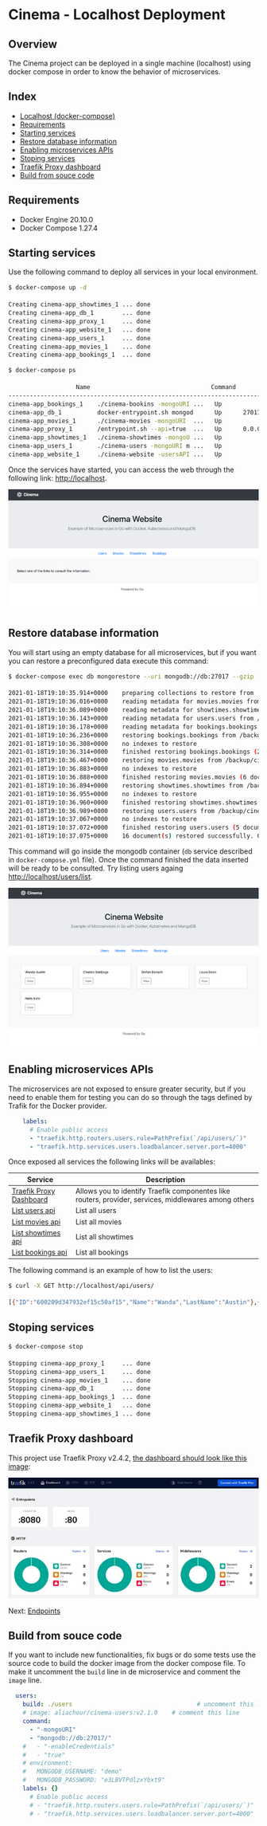 # Cinema - Localhost Deployment

## Overview

The Cinema project can be deployed in a single machine (localhost) using docker compose in order to know the behavior of microservices.

## Index

* [Localhost (docker-compose)](#overview)
* [Requirements](#requirements)
* [Starting services](#starting-services)
* [Restore database information](#restore-database-information)
* [Enabling microservices APIs](#enabling-microservices-apis)
* [Stoping services](#stoping-services)
* [Traefik Proxy dashboard](#traefik-proxy-dashboard)
* [Build from souce code](#build-from-souce-code)

## Requirements

* Docker Engine  20.10.0
* Docker Compose 1.27.4

## Starting services

Use the following command to deploy all services in your local environment.

```bash
$ docker-compose up -d

Creating cinema-app_showtimes_1 ... done
Creating cinema-app_db_1        ... done
Creating cinema-app_proxy_1     ... done
Creating cinema-app_website_1   ... done
Creating cinema-app_users_1     ... done
Creating cinema-app_movies_1    ... done
Creating cinema-app_bookings_1  ... done
```

```bash
$ docker-compose ps

                   Name                                  Command               State                     Ports
---------------------------------------------------------------------------------------------------------------------------------
cinema-app_bookings_1    ./cinema-bookins -mongoURI ...   Up
cinema-app_db_1          docker-entrypoint.sh mongod      Up      27017/tcp
cinema-app_movies_1      ./cinema-movies -mongoURI  ...   Up
cinema-app_proxy_1       /entrypoint.sh --api=true  ...   Up      0.0.0.0:80->80/tcp, 0.0.0.0:8080->8080/tcp
cinema-app_showtimes_1   ./cinema-showtimes -mongoU ...   Up
cinema-app_users_1       ./cinema-users -mongoURI m ...   Up
cinema-app_website_1     ./cinema-website -usersAPI ...   Up
```

Once the services have started, you can access the web through the following link: <http://localhost>.

![Website Home](images/website-home.jpg)

## Restore database information

You will start using an empty database for all microservices, but if you want you can restore a preconfigured data execute this command:

```bash
$ docker-compose exec db mongorestore --uri mongodb://db:27017 --gzip  /backup/cinema

2021-01-18T19:10:35.914+0000    preparing collections to restore from
2021-01-18T19:10:36.016+0000    reading metadata for movies.movies from /backup/cinema/movies/movies.metadata.json.gz
2021-01-18T19:10:36.089+0000    reading metadata for showtimes.showtimes from /backup/cinema/showtimes/showtimes.metadata.json.gz
2021-01-18T19:10:36.143+0000    reading metadata for users.users from /backup/cinema/users/users.metadata.json.gz
2021-01-18T19:10:36.178+0000    reading metadata for bookings.bookings from /backup/cinema/bookings/bookings.metadata.json.gz
2021-01-18T19:10:36.236+0000    restoring bookings.bookings from /backup/cinema/bookings/bookings.bson.gz
2021-01-18T19:10:36.308+0000    no indexes to restore
2021-01-18T19:10:36.314+0000    finished restoring bookings.bookings (2 documents, 0 failures)
2021-01-18T19:10:36.467+0000    restoring movies.movies from /backup/cinema/movies/movies.bson.gz
2021-01-18T19:10:36.883+0000    no indexes to restore
2021-01-18T19:10:36.888+0000    finished restoring movies.movies (6 documents, 0 failures)
2021-01-18T19:10:36.894+0000    restoring showtimes.showtimes from /backup/cinema/showtimes/showtimes.bson.gz
2021-01-18T19:10:36.955+0000    no indexes to restore
2021-01-18T19:10:36.960+0000    finished restoring showtimes.showtimes (3 documents, 0 failures)
2021-01-18T19:10:36.989+0000    restoring users.users from /backup/cinema/users/users.bson.gz
2021-01-18T19:10:37.067+0000    no indexes to restore
2021-01-18T19:10:37.072+0000    finished restoring users.users (5 documents, 0 failures)
2021-01-18T19:10:37.075+0000    16 document(s) restored successfully. 0 document(s) failed to restore.
```

This command will go inside the mongodb container (`db` service described in `docker-compose.yml` file). Once the command finished the data inserted will be ready to be consulted. Try listing users againg <http://localhost/users/list>.

![Users List](images/website-users.jpg)

## Enabling microservices APIs

The microservices are not exposed to ensure greater security, but if you need to enable them for testing you can do so through the tags defined by Trafik for the Docker provider.

```yaml
    labels:
      # Enable public access
      - "traefik.http.routers.users.rule=PathPrefix(`/api/users/`)"
      - "traefik.http.services.users.loadbalancer.server.port=4000"
```

Once exposed all services the following links will be availables:

| Service | Description |
|---------|-------------|
| [Traefik Proxy Dashboard](http://localhost:8080/dashboard/#/) | Allows you to identify Traefik componentes like routers, provider, services, middlewares among others |
| [List users api](http://localhost/api/users/) | List all users |
| [List movies api](http://localhost/api/movies/) | List all movies |
| [List showtimes api](http://localhost/api/showtimes/) | List all showtimes |
| [List bookings api](http://localhost/api/bookings/) | List all bookings |

The following command is an example of how to list the users:

```bash
$ curl -X GET http://localhost/api/users/

[{"ID":"600209d347932ef15c50af15","Name":"Wanda","LastName":"Austin"},{"ID":"600209d347932ef15c50af16","Name":"Charles","LastName":"Babbage"},{"ID":"600209d347932ef15c50af17","Name":"Stefan","LastName":"Banach"},{"ID":"600209d347932ef15c50af18","Name":"Laura","LastName":"Bassi"},{"ID":"600209d347932ef15c50af19","Name":"Niels","LastName":"Bohr"}]
```

## Stoping services

```bash
$ docker-compose stop

Stopping cinema-app_proxy_1     ... done
Stopping cinema-app_users_1     ... done
Stopping cinema-app_movies_1    ... done
Stopping cinema-app_db_1        ... done
Stopping cinema-app_bookings_1  ... done
Stopping cinema-app_website_1   ... done
Stopping cinema-app_showtimes_1 ... done
```

## Traefik Proxy dashboard

This project use Traefik Proxy v2.4.2, [the dashboard should look like this image](http://localhost:8080/dashboard/#/):

![overview](images/traefik-dashboard.jpg)

Next: [Endpoints](endpoints.md)

## Build from souce code

If you want to include new functionalities, fix bugs or do some tests use the source code to build the docker image from the docker compose file. To make it uncomment the `build` line in de microservice and comment the `image` line.

```yaml
  users:
    build: ./users                                   # uncomment this line
    # image: aliachour/cinema-users:v2.1.0    # comment this line
    command:
      - "-mongoURI"
      - "mongodb://db:27017/"
    #   - "-enableCredentials"
    #   - "true"
    # environment:
    #   MONGODB_USERNAME: "demo"
    #   MONGODB_PASSWORD: "e3LBVTPdlzxYbxt9"
    labels: {}
      # Enable public access
      # - "traefik.http.routers.users.rule=PathPrefix(`/api/users/`)"
      # - "traefik.http.services.users.loadbalancer.server.port=4000"
```